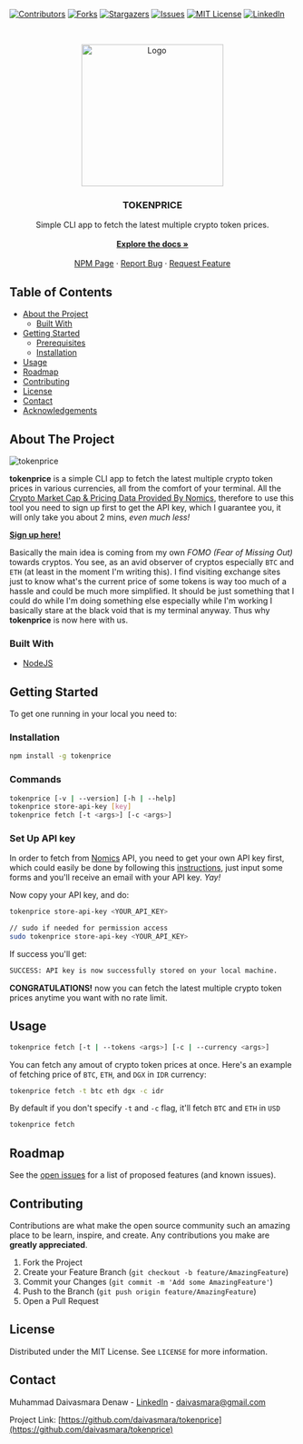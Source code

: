 [![Contributors][contributors-shield]][contributors-url]
[![Forks][forks-shield]][forks-url]
[![Stargazers][stars-shield]][stars-url]
[![Issues][issues-shield]][issues-url]
[![MIT License][license-shield]][license-url]
[![LinkedIn][linkedin-shield]][linkedin-url]



<!-- PROJECT LOGO -->
<br />
<p align="center">
  <a href="https://github.com/daivasmara/tokenprice">
    <img src="https://i.imgur.com/2l8RaP4.png" alt="Logo" width="250" height="250">
  </a>

  <h3 align="center">TOKENPRICE</h3>

  <p align="center">
    Simple CLI app to fetch the latest multiple crypto token prices.
    <br />
    <br />
    <a href="https://github.com/daivasmara/tokenprice#readme"><strong>Explore the docs »</strong></a>
    <br />
    <br />
    <a href="https://www.npmjs.com/package/tokenprice">NPM Page</a>
    ·
    <a href="https://github.com/daivasmara/tokenprice/issues">Report Bug</a>
    ·
    <a href="https://github.com/daivasmara/tokenprice/issues">Request Feature</a>
  </p>
</p>



<!-- TABLE OF CONTENTS -->
## Table of Contents

* [About the Project](#about-the-project)
  * [Built With](#built-with)
* [Getting Started](#getting-started)
  * [Prerequisites](#prerequisites)
  * [Installation](#installation)
* [Usage](#usage)
* [Roadmap](#roadmap)
* [Contributing](#contributing)
* [License](#license)
* [Contact](#contact)
* [Acknowledgements](#acknowledgements)



<!-- ABOUT THE PROJECT -->
## About The Project

![tokenprice](https://i.imgur.com/HCq1bPb.gif)

**tokenprice** is a simple CLI app to fetch the latest multiple crypto token prices in various currencies, all from the comfort of your terminal. All the [Crypto Market Cap & Pricing Data Provided By Nomics](https://nomics.com), therefore to use this tool you need to sign up first to get the API key, which I guarantee you, it will only take you about 2 mins, _even much less!_

[**Sign up here!**](https://p.nomics.com/pricing#free-plan)

Basically the main idea is coming from my own _FOMO (Fear of Missing Out)_ towards cryptos. You see, as an avid observer of cryptos especially `BTC` and `ETH` (at least in the moment I'm writing this). I find visiting exchange sites just to know what's the current price of some tokens is way too much of a hassle and could be much more simplified. It should be just something that I could do while I'm doing something else especially while I'm working I basically stare at the black void that is my terminal anyway. Thus why **tokenprice** is now here with us.

### Built With

* [NodeJS](https://nodejs.org/en/)


<!-- GETTING STARTED -->
## Getting Started

To get one running in your local you need to:

### Installation

```sh
npm install -g tokenprice
```

### Commands
 
```sh
tokenprice [-v | --version] [-h | --help]
tokenprice store-api-key [key]
tokenprice fetch [-t <args>] [-c <args>]
```

### Set Up API key
In order to fetch from [Nomics](https://nomics.com) API, you need to get your own API key first, which could easily be done by following this [instructions](https://p.nomics.com/pricing#free-plan), just input some forms and you'll receive an email with your API key. _Yay!_

Now copy your API key, and do:
```sh
tokenprice store-api-key <YOUR_API_KEY>

// sudo if needed for permission access
sudo tokenprice store-api-key <YOUR_API_KEY>
```
If success you'll get:
```sh
SUCCESS: API key is now successfully stored on your local machine.
```

**CONGRATULATIONS!** now you can fetch the latest multiple crypto token prices anytime you want with no rate limit.

<!-- USAGE EXAMPLES -->
## Usage
```sh
tokenprice fetch [-t | --tokens <args>] [-c | --currency <args>]
```

You can fetch any amout of crypto token prices at once. Here's an example of fetching price of `BTC`, `ETH`, and `DGX` in `IDR` currency:
```sh
tokenprice fetch -t btc eth dgx -c idr
```

By default if you don't specify `-t` and `-c` flag, it'll fetch `BTC` and `ETH` in `USD`
```sh
tokenprice fetch
```

<!-- ROADMAP -->
## Roadmap

See the [open issues](https://github.com/daivasmara/tokenprice/issues) for a list of proposed features (and known issues).



<!-- CONTRIBUTING -->
## Contributing

Contributions are what make the open source community such an amazing place to be learn, inspire, and create. Any contributions you make are **greatly appreciated**.

1. Fork the Project
2. Create your Feature Branch (`git checkout -b feature/AmazingFeature`)
3. Commit your Changes (`git commit -m 'Add some AmazingFeature'`)
4. Push to the Branch (`git push origin feature/AmazingFeature`)
5. Open a Pull Request



<!-- LICENSE -->
## License

Distributed under the MIT License. See `LICENSE` for more information.



<!-- CONTACT -->
## Contact

Muhammad Daivasmara Denaw - [LinkedIn](https://www.linkedin.com/in/daivasmara) - daivasmara@gmail.com

Project Link: [https://github.com/daivasmara/tokenprice](https://github.com/daivasmara/tokenprice)



<!-- MARKDOWN LINKS & IMAGES -->
<!-- https://www.markdownguide.org/basic-syntax/#reference-style-links -->
[contributors-shield]: https://img.shields.io/github/contributors/daivasmara/tokenprice.svg?style=flat-square
[contributors-url]: https://github.com/daivasmara/tokenprice/graphs/contributors
[forks-shield]: https://img.shields.io/github/forks/daivasmara/tokenprice.svg?style=flat-square
[forks-url]: https://github.com/daivasmara/tokenprice/network/members
[stars-shield]: https://img.shields.io/github/stars/daivasmara/tokenprice.svg?style=flat-square
[stars-url]: https://github.com/daivasmara/tokenprice/stargazers
[issues-shield]: https://img.shields.io/github/issues/daivasmara/tokenprice.svg?style=flat-square
[issues-url]: https://github.com/daivasmara/tokenprice/issues
[license-shield]: https://img.shields.io/github/license/daivasmara/tokenprice.svg?style=flat-square
[license-url]: https://github.com/daivasmara/tokenprice/blob/master/LICENSE
[linkedin-shield]: https://img.shields.io/badge/-LinkedIn-black.svg?style=flat-square&logo=linkedin&colorB=555
[linkedin-url]: https://linkedin.com/in/daivasmara
[product-screenshot]: images/screenshot.png
